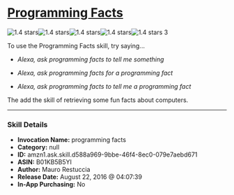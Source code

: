 # [Programming Facts](http://alexa.amazon.com/#skills/amzn1.ask.skill.d588a969-9bbe-46f4-8ec0-079e7aebd671)
![1.4 stars](../../images/ic_star_black_18dp_1x.png)![1.4 stars](../../images/ic_star_half_black_18dp_1x.png)![1.4 stars](../../images/ic_star_border_black_18dp_1x.png)![1.4 stars](../../images/ic_star_border_black_18dp_1x.png)![1.4 stars](../../images/ic_star_border_black_18dp_1x.png) 3

To use the Programming Facts skill, try saying...

* *Alexa, ask programming facts to tell me something*

* *Alexa, ask programming facts for a programming fact*

* *Alexa, ask programming facts to tell me a programming fact*

The add the skill of retrieving some fun facts about computers.

***

### Skill Details

* **Invocation Name:** programming facts
* **Category:** null
* **ID:** amzn1.ask.skill.d588a969-9bbe-46f4-8ec0-079e7aebd671
* **ASIN:** B01KB5B5YI
* **Author:** Mauro Restuccia
* **Release Date:** August 22, 2016 @ 04:07:39
* **In-App Purchasing:** No
